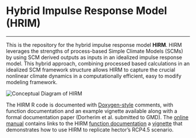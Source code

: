 Hybrid Impulse Response Model (HRIM)
======

*****

This is the repository for the hybrid impulse response model **HIRM**. HIRM leverages the strengths of process-based Simple Climate Models (SCMs) by using SCM derived outputs as inputs in an idealized impulse response model. This hybrid approach, combining processed based calculations in an idealized SCM framework structure allows HIRM to capture the crucial nonlinear climate dynamics in a computationally efficient, easy to modify modeling framework.

![Conceptual Diagram of HIRM](https://user-images.githubusercontent.com/27299759/79276039-48732300-7e75-11ea-8424-cdb8dd4db1a7.png)


The HIRM R code is documented with [Doxygen-style](http://doxygen.org) comments, with function documentation and an example vignette available along with a formal documentation paper (Dorherim et al. submitted to GMD). The [online manual](https://jgcri.github.io/HIRM/) contains links to the HIRM [function documentation](https://jgcri.github.io/HIRM/reference/index.html)  a [vignette](https://jgcri.github.io/HIRM/articles/HIRM-basics.html) that demonstrates how to use HIRM to replicate hector’s RCP4.5 scenario.
